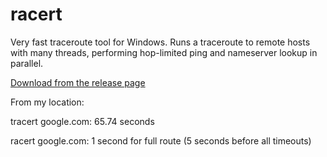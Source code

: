 racert
======

Very fast traceroute tool for Windows. Runs a traceroute to remote
hosts with many threads, performing hop-limited ping and nameserver
lookup in parallel.

[Download from the release page](https://github.com/larsch/racert/releases)

From my location:

tracert google.com: 65.74 seconds

racert google.com: 1 second for full route (5 seconds before all
timeouts)
